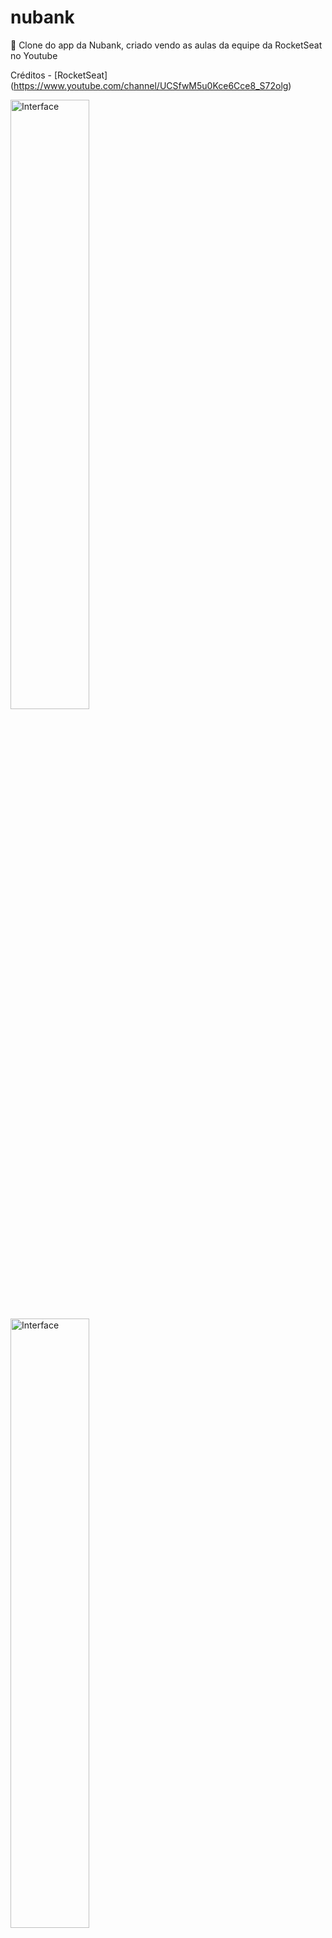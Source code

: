 # nubank
:rocket: Clone do app da Nubank, criado vendo as aulas da equipe da RocketSeat no Youtube

Créditos - [RocketSeat] (https://www.youtube.com/channel/UCSfwM5u0Kce6Cce8_S72olg)

<img alt="Interface" src="https://github.com/Emerson00Santos/nubank/blob/main/nubank.png?raw=true" width="50%" align="center">
<img alt="Interface" src="https://github.com/Emerson00Santos/nubank/blob/main/nubank2.png?raw=true" width="50%" align="center">


## :clipboard: Integrantes
* Emerson dos Santos -  emersonsantos@unifei.edu.br


## :computer: Tcnologias
- [React Native](https://reactnative.dev/)
- [CSS3](https://developer.mozilla.org/pt-BR/docs/Web/CSS)


##  :card_index: Como executar o projeto
1. Fazer o download do repositório;
2. Fazer o dowload do app [Expo](https://expo.io/)
3. Abrir no cmd a pasta do projeto e rodar o comando


```bash
npm start
```
e selecionar Android

Aguardar o carregamento;

Após isso, ler o QrCode da página web que foi aberta através do App da Expo no seu celular. 
O App irá executar automaticamente em seu Dispositivo, e a cada atualização feita no código, o app é atualizado em tempo real no dispositivo

<img alt="Interface" src="https://github.com/Emerson00Santos/nubank/blob/main/expo.png?raw=true" width="100%" align="center">

